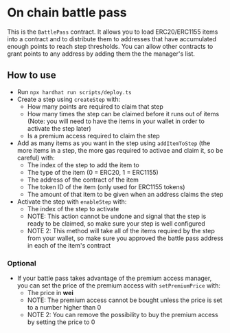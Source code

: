 # On chain battle pass

This is the `BattlePass` contract. It allows you to load ERC20/ERC1155 items into a contract and to distribute them to addresses that have accumulated enough points to reach step thresholds. You can allow other contracts to grant points to any address by adding them the the manager's list.

## How to use

* Run `npx hardhat run scripts/deploy.ts`
* Create a step using `createStep` with:
  * How many points are required to claim that step
  * How many times the step can be claimed before it runs out of items (Note: you will need to have the items in your wallet in order to activate the step later)
  * Is a premium access required to claim the step
* Add as many items as you want in the step using `addItemToStep` (the more items in a step, the more gas required to activae and claim it, so be careful) with:
  * The index of the step to add the item to
  * The type of the item (0 = ERC20, 1 = ERC1155)
  * The address of the contract of the item
  * The token ID of the item (only used for ERC1155 tokens)
  * The amount of that item to be given when an address claims the step
* Activate the step with `enableStep` with:
  * The index of the step to activate
  * NOTE: This action cannot be undone and signal that the step is ready to be claimed, so make sure your step is well configured
  * NOTE 2: This method will take all of the items required by the step from your wallet, so make sure you approved the battle pass address in each of the item's contract

### Optional

* If your battle pass takes advantage of the premium access manager, you can set the price of the premium access with `setPremiumPrice` with:
  * The price in **wei**
  * NOTE: The premium access cannot be bought unless the price is set to a number higher than 0
  * NOTE 2: You can remove the possibility to buy the premium access by setting the price to 0
